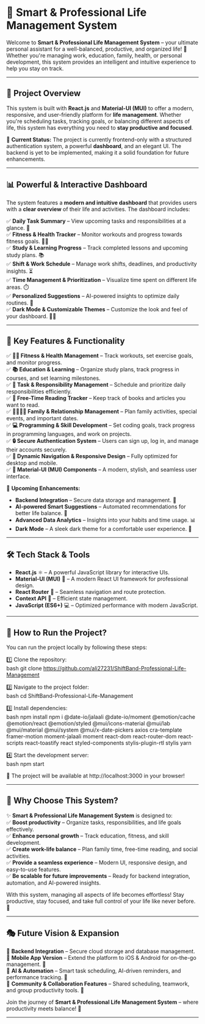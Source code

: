# 🚀 **Smart & Professional Life Management System**  

Welcome to **Smart & Professional Life Management System** – your ultimate personal assistant for a well-balanced, productive, and organized life! 🌟 Whether you're managing work, education, family, health, or personal development, this system provides an intelligent and intuitive experience to help you stay on track.  

---

## 🎯 **Project Overview**  

This system is built with **React.js** and **Material-UI (MUI)** to offer a modern, responsive, and user-friendly platform for **life management**. Whether you're scheduling tasks, tracking goals, or balancing different aspects of life, this system has everything you need to **stay productive and focused**.  

🚀 **Current Status:** The project is currently frontend-only with a structured authentication system, a powerful **dashboard**, and an elegant UI. The backend is yet to be implemented, making it a solid foundation for future enhancements.  

---

## 📊 **Powerful & Interactive Dashboard**  

The system features a **modern and intuitive dashboard** that provides users with a **clear overview** of their life and activities. The dashboard includes:  

✅ **Daily Task Summary** – View upcoming tasks and responsibilities at a glance. 📅  
✅ **Fitness & Health Tracker** – Monitor workouts and progress towards fitness goals. 🏋️‍♂️  
✅ **Study & Learning Progress** – Track completed lessons and upcoming study plans. 📚  
✅ **Shift & Work Schedule** – Manage work shifts, deadlines, and productivity insights. ⏳  
✅ **Time Management & Prioritization** – Visualize time spent on different life areas. ⏱️  
✅ **Personalized Suggestions** – AI-powered insights to optimize daily routines. 🤖  
✅ **Dark Mode & Customizable Themes** – Customize the look and feel of your dashboard. 🌙🎨  

---

## 🌟 **Key Features & Functionality**  

✅ **🏋️‍♂️ Fitness & Health Management** – Track workouts, set exercise goals, and monitor progress.  
✅ **📚 Education & Learning** – Organize study plans, track progress in courses, and set learning milestones.  
✅ **📅 Task & Responsibility Management** – Schedule and prioritize daily responsibilities efficiently.  
✅ **📖 Free-Time Reading Tracker** – Keep track of books and articles you want to read.  
✅ **👨‍👩‍👧‍👦 Family & Relationship Management** – Plan family activities, special events, and important dates.  
✅ **💻 Programming & Skill Development** – Set coding goals, track progress in programming languages, and work on projects.  
✅ **🔒 Secure Authentication System** – Users can sign up, log in, and manage their accounts securely.  
✅ **📌 Dynamic Navigation & Responsive Design** – Fully optimized for desktop and mobile.  
✅ **🎨 Material-UI (MUI) Components** – A modern, stylish, and seamless user interface.  

🔹 **Upcoming Enhancements:**  
- **Backend Integration** – Secure data storage and management. 🔧  
- **AI-powered Smart Suggestions** – Automated recommendations for better life balance. 🤖  
- **Advanced Data Analytics** – Insights into your habits and time usage. 📊  
- **Dark Mode** – A sleek dark theme for a comfortable user experience. 🌙  

---

## 🛠️ **Tech Stack & Tools**  

- **React.js** ⚛️ – A powerful JavaScript library for interactive UIs.  
- **Material-UI (MUI)** 🎨 – A modern React UI framework for professional design.  
- **React Router** 🔄 – Seamless navigation and route protection.  
- **Context API** 🎯 – Efficient state management.  
- **JavaScript (ES6+)** 💻 – Optimized performance with modern JavaScript.  

---

## 🚀 **How to Run the Project?**  

You can run the project locally by following these steps:  

1️⃣ Clone the repository:  
bash
git clone https://github.com/ali27231/ShiftBand-Professional-Life-Management

2️⃣ Navigate to the project folder:  
bash
cd ShiftBand-Professional-Life-Management

3️⃣ Install dependencies:  
bash
npm install
npm i @date-io/jalaali @date-io/moment @emotion/cache @emotion/react @emotion/styled @mui/icons-material @mui/lab @mui/material @mui/system @mui/x-date-pickers axios cra-template framer-motion moment-jalaali moment react-dom react-router-dom react-scripts react-toastify react styled-components stylis-plugin-rtl stylis yarn

4️⃣ Start the development server:  
bash
npm start

🎉 The project will be available at http://localhost:3000 in your browser!  

---

## 🎯 **Why Choose This System?**  

✨ **Smart & Professional Life Management System** is designed to:  
✅ **Boost productivity** – Organize tasks, responsibilities, and life goals effectively.  
✅ **Enhance personal growth** – Track education, fitness, and skill development.  
✅ **Create work-life balance** – Plan family time, free-time reading, and social activities.  
✅ **Provide a seamless experience** – Modern UI, responsive design, and easy-to-use features.  
✅ **Be scalable for future improvements** – Ready for backend integration, automation, and AI-powered insights.  

With this system, managing all aspects of life becomes effortless! Stay productive, stay focused, and take full control of your life like never before. 🌟  

---

## 🎭 **Future Vision & Expansion**  

🔹 **Backend Integration** – Secure cloud storage and database management.  
🔹 **Mobile App Version** – Extend the platform to iOS & Android for on-the-go management. 📲  
🔹 **AI & Automation** – Smart task scheduling, AI-driven reminders, and performance tracking. 🤖  
🔹 **Community & Collaboration Features** – Shared scheduling, teamwork, and group productivity tools. 🤝  

Join the journey of **Smart & Professional Life Management System** – where productivity meets balance! 🚀  

---
